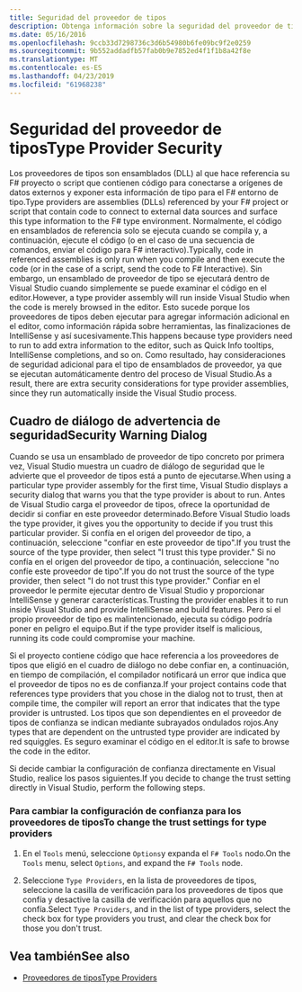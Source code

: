 ```yaml
---
title: Seguridad del proveedor de tipos
description: Obtenga información sobre la seguridad del proveedor de tipos en F#, incluyendo cómo cambiar la configuración de confianza para un proveedor de tipos.
ms.date: 05/16/2016
ms.openlocfilehash: 9ccb33d7298736c3d6b54980b6fe09bc9f2e0259
ms.sourcegitcommit: 9b552addadfb57fab0b9e7852ed4f1f1b8a42f8e
ms.translationtype: MT
ms.contentlocale: es-ES
ms.lasthandoff: 04/23/2019
ms.locfileid: "61968238"
---
```

# <a name="type-provider-security"></a><span data-ttu-id="9665b-103">Seguridad del proveedor de tipos</span><span class="sxs-lookup"><span data-stu-id="9665b-103">Type Provider Security</span></span>

<span data-ttu-id="9665b-104">Los proveedores de tipos son ensamblados (DLL) al que hace referencia su F# proyecto o script que contienen código para conectarse a orígenes de datos externos y exponer esta información de tipo para el F# entorno de tipo.</span><span class="sxs-lookup"><span data-stu-id="9665b-104">Type providers are assemblies (DLLs) referenced by your F# project or script that contain code to connect to external data sources and surface this type information to the F# type environment.</span></span> <span data-ttu-id="9665b-105">Normalmente, el código en ensamblados de referencia solo se ejecuta cuando se compila y, a continuación, ejecute el código (o en el caso de una secuencia de comandos, enviar el código para F# interactivo).</span><span class="sxs-lookup"><span data-stu-id="9665b-105">Typically, code in referenced assemblies is only run when you compile and then execute the code (or in the case of a script, send the code to F# Interactive).</span></span> <span data-ttu-id="9665b-106">Sin embargo, un ensamblado de proveedor de tipo se ejecutará dentro de Visual Studio cuando simplemente se puede examinar el código en el editor.</span><span class="sxs-lookup"><span data-stu-id="9665b-106">However, a type provider assembly will run inside Visual Studio when the code is merely browsed in the editor.</span></span> <span data-ttu-id="9665b-107">Esto sucede porque los proveedores de tipos deben ejecutar para agregar información adicional en el editor, como información rápida sobre herramientas, las finalizaciones de IntelliSense y así sucesivamente.</span><span class="sxs-lookup"><span data-stu-id="9665b-107">This happens because type providers need to run to add extra information to the editor, such as Quick Info tooltips, IntelliSense completions, and so on.</span></span> <span data-ttu-id="9665b-108">Como resultado, hay consideraciones de seguridad adicional para el tipo de ensamblados de proveedor, ya que se ejecutan automáticamente dentro del proceso de Visual Studio.</span><span class="sxs-lookup"><span data-stu-id="9665b-108">As a result, there are extra security considerations for type provider assemblies, since they run automatically inside the Visual Studio process.</span></span>

## <a name="security-warning-dialog"></a><span data-ttu-id="9665b-109">Cuadro de diálogo de advertencia de seguridad</span><span class="sxs-lookup"><span data-stu-id="9665b-109">Security Warning Dialog</span></span>

<span data-ttu-id="9665b-110">Cuando se usa un ensamblado de proveedor de tipo concreto por primera vez, Visual Studio muestra un cuadro de diálogo de seguridad que le advierte que el proveedor de tipos está a punto de ejecutarse.</span><span class="sxs-lookup"><span data-stu-id="9665b-110">When using a particular type provider assembly for the first time, Visual Studio displays a security dialog that warns you that the type provider is about to run.</span></span> <span data-ttu-id="9665b-111">Antes de Visual Studio carga el proveedor de tipos, ofrece la oportunidad de decidir si confiar en este proveedor determinado.</span><span class="sxs-lookup"><span data-stu-id="9665b-111">Before Visual Studio loads the type provider, it gives you the opportunity to decide if you trust this particular provider.</span></span> <span data-ttu-id="9665b-112">Si confía en el origen del proveedor de tipo, a continuación, seleccione "confiar en este proveedor de tipo".</span><span class="sxs-lookup"><span data-stu-id="9665b-112">If you trust the source of the type provider, then select "I trust this type provider."</span></span> <span data-ttu-id="9665b-113">Si no confía en el origen del proveedor de tipo, a continuación, seleccione "no confíe este proveedor de tipo".</span><span class="sxs-lookup"><span data-stu-id="9665b-113">If you do not trust the source of the type provider, then select "I do not trust this type provider."</span></span> <span data-ttu-id="9665b-114">Confiar en el proveedor le permite ejecutar dentro de Visual Studio y proporcionar IntelliSense y generar características.</span><span class="sxs-lookup"><span data-stu-id="9665b-114">Trusting the provider enables it to run inside Visual Studio and provide IntelliSense and build features.</span></span> <span data-ttu-id="9665b-115">Pero si el propio proveedor de tipo es malintencionado, ejecuta su código podría poner en peligro el equipo.</span><span class="sxs-lookup"><span data-stu-id="9665b-115">But if the type provider itself is malicious, running its code could compromise your machine.</span></span>

<span data-ttu-id="9665b-116">Si el proyecto contiene código que hace referencia a los proveedores de tipos que eligió en el cuadro de diálogo no debe confiar en, a continuación, en tiempo de compilación, el compilador notificará un error que indica que el proveedor de tipos no es de confianza.</span><span class="sxs-lookup"><span data-stu-id="9665b-116">If your project contains code that references type providers that you chose in the dialog not to trust, then at compile time, the compiler will report an error that indicates that the type provider is untrusted.</span></span> <span data-ttu-id="9665b-117">Los tipos que son dependientes en el proveedor de tipos de confianza se indican mediante subrayados ondulados rojos.</span><span class="sxs-lookup"><span data-stu-id="9665b-117">Any types that are dependent on the untrusted type provider are indicated by red squiggles.</span></span> <span data-ttu-id="9665b-118">Es seguro examinar el código en el editor.</span><span class="sxs-lookup"><span data-stu-id="9665b-118">It is safe to browse the code in the editor.</span></span>

<span data-ttu-id="9665b-119">Si decide cambiar la configuración de confianza directamente en Visual Studio, realice los pasos siguientes.</span><span class="sxs-lookup"><span data-stu-id="9665b-119">If you decide to change the trust setting directly in Visual Studio, perform the following steps.</span></span>

### <a name="to-change-the-trust-settings-for-type-providers"></a><span data-ttu-id="9665b-120">Para cambiar la configuración de confianza para los proveedores de tipos</span><span class="sxs-lookup"><span data-stu-id="9665b-120">To change the trust settings for type providers</span></span>

1. <span data-ttu-id="9665b-121">En el `Tools` menú, seleccione `Options`y expanda el `F# Tools` nodo.</span><span class="sxs-lookup"><span data-stu-id="9665b-121">On the `Tools` menu, select `Options`, and expand the `F# Tools` node.</span></span>

2. <span data-ttu-id="9665b-122">Seleccione `Type Providers`, en la lista de proveedores de tipos, seleccione la casilla de verificación para los proveedores de tipos que confía y desactive la casilla de verificación para aquellos que no confía.</span><span class="sxs-lookup"><span data-stu-id="9665b-122">Select `Type Providers`, and in the list of type providers, select the check box for type providers you trust, and clear the check box for those you don't trust.</span></span>

## <a name="see-also"></a><span data-ttu-id="9665b-123">Vea también</span><span class="sxs-lookup"><span data-stu-id="9665b-123">See also</span></span>

- [<span data-ttu-id="9665b-124">Proveedores de tipos</span><span class="sxs-lookup"><span data-stu-id="9665b-124">Type Providers</span></span>](index.md)